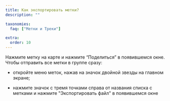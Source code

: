 ```yaml
---
title: Как экспортировать метки?
description: ""

taxonomies:
  faq: ["Метки и Треки"]

extra:
  order: 10
---
```


Нажмите метку на карте и нажмите “Поделиться” в появившемся окне. Чтобы отправить все метки в группе сразу:

* откройте меню меток, нажав на значок двойной звезды на главном экране;

* нажмите значок с тремя точками справа от названия списка с метками и нажмите "Экспортировать файл" в появившемся окне
